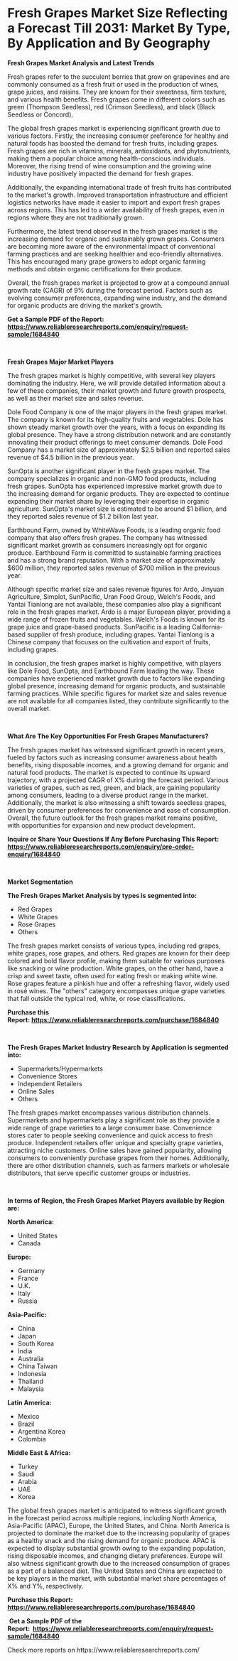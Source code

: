 <p><h1>Fresh Grapes Market Size Reflecting a Forecast Till 2031: Market By Type, By Application and By Geography</h1></p><p><strong>Fresh Grapes Market Analysis and Latest Trends</strong></p>
<p><p>Fresh grapes refer to the succulent berries that grow on grapevines and are commonly consumed as a fresh fruit or used in the production of wines, grape juices, and raisins. They are known for their sweetness, firm texture, and various health benefits. Fresh grapes come in different colors such as green (Thompson Seedless), red (Crimson Seedless), and black (Black Seedless or Concord).</p><p>The global fresh grapes market is experiencing significant growth due to various factors. Firstly, the increasing consumer preference for healthy and natural foods has boosted the demand for fresh fruits, including grapes. Fresh grapes are rich in vitamins, minerals, antioxidants, and phytonutrients, making them a popular choice among health-conscious individuals. Moreover, the rising trend of wine consumption and the growing wine industry have positively impacted the demand for fresh grapes.</p><p>Additionally, the expanding international trade of fresh fruits has contributed to the market's growth. Improved transportation infrastructure and efficient logistics networks have made it easier to import and export fresh grapes across regions. This has led to a wider availability of fresh grapes, even in regions where they are not traditionally grown.</p><p>Furthermore, the latest trend observed in the fresh grapes market is the increasing demand for organic and sustainably grown grapes. Consumers are becoming more aware of the environmental impact of conventional farming practices and are seeking healthier and eco-friendly alternatives. This has encouraged many grape growers to adopt organic farming methods and obtain organic certifications for their produce.</p><p>Overall, the fresh grapes market is projected to grow at a compound annual growth rate (CAGR) of 9% during the forecast period. Factors such as evolving consumer preferences, expanding wine industry, and the demand for organic products are driving the market's growth.</p></p>
<p><strong>Get a Sample PDF of the Report:&nbsp; <a href="https://www.reliableresearchreports.com/enquiry/request-sample/1684840">https://www.reliableresearchreports.com/enquiry/request-sample/1684840</a></strong></p>
<p>&nbsp;</p>
<p><strong>Fresh Grapes Major Market Players</strong></p>
<p><p>The fresh grapes market is highly competitive, with several key players dominating the industry. Here, we will provide detailed information about a few of these companies, their market growth and future growth prospects, as well as their market size and sales revenue.</p><p>Dole Food Company is one of the major players in the fresh grapes market. The company is known for its high-quality fruits and vegetables. Dole has shown steady market growth over the years, with a focus on expanding its global presence. They have a strong distribution network and are constantly innovating their product offerings to meet consumer demands. Dole Food Company has a market size of approximately $2.5 billion and reported sales revenue of $4.5 billion in the previous year.</p><p>SunOpta is another significant player in the fresh grapes market. The company specializes in organic and non-GMO food products, including fresh grapes. SunOpta has experienced impressive market growth due to the increasing demand for organic products. They are expected to continue expanding their market share by leveraging their expertise in organic agriculture. SunOpta's market size is estimated to be around $1 billion, and they reported sales revenue of $1.2 billion last year.</p><p>Earthbound Farm, owned by WhiteWave Foods, is a leading organic food company that also offers fresh grapes. The company has witnessed significant market growth as consumers increasingly opt for organic produce. Earthbound Farm is committed to sustainable farming practices and has a strong brand reputation. With a market size of approximately $600 million, they reported sales revenue of $700 million in the previous year.</p><p>Although specific market size and sales revenue figures for Ardo, Jinyuan Agriculture, Simplot, SunPacific, Uran Food Group, Welch's Foods, and Yantai Tianlong are not available, these companies also play a significant role in the fresh grapes market. Ardo is a major European player, providing a wide range of frozen fruits and vegetables. Welch's Foods is known for its grape juice and grape-based products. SunPacific is a leading California-based supplier of fresh produce, including grapes. Yantai Tianlong is a Chinese company that focuses on the cultivation and export of fruits, including grapes.</p><p>In conclusion, the fresh grapes market is highly competitive, with players like Dole Food, SunOpta, and Earthbound Farm leading the way. These companies have experienced market growth due to factors like expanding global presence, increasing demand for organic products, and sustainable farming practices. While specific figures for market size and sales revenue are not available for all companies listed, they contribute significantly to the overall market.</p></p>
<p>&nbsp;</p>
<p><strong>What Are The Key Opportunities For Fresh Grapes Manufacturers?</strong></p>
<p><p>The fresh grapes market has witnessed significant growth in recent years, fueled by factors such as increasing consumer awareness about health benefits, rising disposable incomes, and a growing demand for organic and natural food products. The market is expected to continue its upward trajectory, with a projected CAGR of X% during the forecast period. Various varieties of grapes, such as red, green, and black, are gaining popularity among consumers, leading to a diverse product range in the market. Additionally, the market is also witnessing a shift towards seedless grapes, driven by consumer preferences for convenience and ease of consumption. Overall, the future outlook for the fresh grapes market remains positive, with opportunities for expansion and new product development.</p></p>
<p><strong>Inquire or Share Your Questions If Any Before Purchasing This Report: <a href="https://www.reliableresearchreports.com/enquiry/pre-order-enquiry/1684840">https://www.reliableresearchreports.com/enquiry/pre-order-enquiry/1684840</a></strong></p>
<p>&nbsp;</p>
<p><strong>Market Segmentation</strong></p>
<p><strong>The Fresh Grapes Market Analysis by types is segmented into:</strong></p>
<p><ul><li>Red Grapes</li><li>White Grapes</li><li>Rose Grapes</li><li>Others</li></ul></p>
<p><p>The fresh grapes market consists of various types, including red grapes, white grapes, rose grapes, and others. Red grapes are known for their deep colored and bold flavor profile, making them suitable for various purposes like snacking or wine production. White grapes, on the other hand, have a crisp and sweet taste, often used for eating fresh or making white wine. Rose grapes feature a pinkish hue and offer a refreshing flavor, widely used in rosé wines. The "others" category encompasses unique grape varieties that fall outside the typical red, white, or rose classifications.</p></p>
<p><strong>Purchase this Report:&nbsp;<a href="https://www.reliableresearchreports.com/purchase/1684840">https://www.reliableresearchreports.com/purchase/1684840</a></strong></p>
<p>&nbsp;</p>
<p><strong>The Fresh Grapes Market Industry Research by Application is segmented into:</strong></p>
<p><ul><li>Supermarkets/Hypermarkets</li><li>Convenience Stores</li><li>Independent Retailers</li><li>Online Sales</li><li>Others</li></ul></p>
<p><p>The fresh grapes market encompasses various distribution channels. Supermarkets and hypermarkets play a significant role as they provide a wide range of grape varieties to a large consumer base. Convenience stores cater to people seeking convenience and quick access to fresh produce. Independent retailers offer unique and specialty grape varieties, attracting niche customers. Online sales have gained popularity, allowing consumers to conveniently purchase grapes from their homes. Additionally, there are other distribution channels, such as farmers markets or wholesale distributors, that serve specific customer groups or industries.</p></p>
<p>&nbsp;</p>
<p><strong>In terms of Region, the Fresh Grapes Market Players available by Region are:</strong></p>
<p>
    <p> <strong> North America: </strong>
        <ul>
            <li>United States</li>
            <li>Canada</li>
        </ul>
        </p> 
    <p> <strong> Europe: </strong>
        <ul>
            <li>Germany</li>
            <li>France</li>
            <li>U.K.</li>
            <li>Italy</li>
            <li>Russia</li>
        </ul>
        </p> 
    <p> <strong> Asia-Pacific: </strong>
        <ul>
            <li>China</li>
            <li>Japan</li>
            <li>South Korea</li>
            <li>India</li>
            <li>Australia</li>
            <li>China Taiwan</li>
            <li>Indonesia</li>
            <li>Thailand</li>
            <li>Malaysia</li>
        </ul>
        </p> 
    <p> <strong> Latin America: </strong>
        <ul>
            <li>Mexico</li>
            <li>Brazil</li>
            <li>Argentina Korea</li>
            <li>Colombia</li>
        </ul>
        </p> 
    <p> <strong> Middle East & Africa: </strong>
        <ul>
            <li>Turkey</li>
            <li>Saudi</li>
            <li>Arabia</li>
            <li>UAE</li>
            <li>Korea</li>
        </ul>
    </p>
    </p>
<p><p>The global fresh grapes market is anticipated to witness significant growth in the forecast period across multiple regions, including North America, Asia-Pacific (APAC), Europe, the United States, and China. North America is projected to dominate the market due to the increasing popularity of grapes as a healthy snack and the rising demand for organic produce. APAC is expected to display substantial growth owing to the expanding population, rising disposable incomes, and changing dietary preferences. Europe will also witness significant growth due to the increased consumption of grapes as a part of a balanced diet. The United States and China are expected to be key players in the market, with substantial market share percentages of X% and Y%, respectively.</p></p>
<p><strong>Purchase this Report: <a href="https://www.reliableresearchreports.com/purchase/1684840">https://www.reliableresearchreports.com/purchase/1684840</a></strong></p>
<p>&nbsp;<strong>Get a Sample PDF of the Report:&nbsp;&nbsp;<a href="https://www.reliableresearchreports.com/enquiry/request-sample/1684840">https://www.reliableresearchreports.com/enquiry/request-sample/1684840</a></strong></p>
<p><strong></strong></p>
<p>Check more reports on https://www.reliableresearchreports.com/</p>